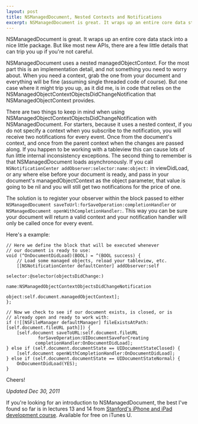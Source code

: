 ```yaml
---
layout: post
title: NSManagedDocument, Nested Contexts and Notifications
excerpt: NSManagedDocument is great. It wraps up an entire core data stack into a nice little package. But like most new APIs, there are a few little details that can trip you up if you're not careful.
---
```


NSManagedDocument is great. It wraps up an entire core data stack into a nice little package. But like most new APIs, there are a few little details that can trip you up if you're not careful.

NSManagedDocument uses a nested managedObjectContext. For the most part this is an implementation detail, and not something you need to worry about. When you need a context, grab the one from your document and everything will be fine (assuming single threaded code of course). But one case where it might trip you up, as it did me, is in code that relies on the NSManagedObjectContextObjectsDidChangeNotification that NSManagedObjectContext provides.

There are two things to keep in mind when using NSManagedObjectContextObjectsDidChangeNotification with NSManagedDocument. For starters, because it uses a nested context, if you do not specify a context when you subscribe to the notification, you will receive two notifications for every event. Once from the document's context, and once from the parent context when the changes are passed along. If you happen to be working with a tableview this can cause lots of fun little internal inconsistency exceptions. The second thing to remember is that NSManagedDocument loads asynchronously. If you call `NSNotificationCenter addObserver:selector:name:object:` in viewDidLoad, or any where else before your document is ready, and pass in your document's managedObjectContext as the object parameter, that value is going to be nil and you will still get two notifications for the price of one.

The solution is to register your observer within the block passed to either `NSManagedDocument saveToUrl:forSaveOperation:completionHandler` or `NSManagedDocument openWithCompletionHandler:`. This way you can be sure your document will return a valid context and your notification handler will only be called once for every event.

Here's a example:

	// Here we define the block that will be executed whenever
	// our document is ready to use:
	void (^OnDocumentDidLoad)(BOOL) = ^(BOOL success) {
        // Load some managed objects, reload your tableview, etc.
        [[NSNotificationCenter defaultCenter] addObserver:self
                                                 selector:@selector(objectsDidChange:)
                                                     name:NSManagedObjectContextObjectsDidChangeNotification
                                                   object:self.document.managedObjectContext];
    };
    
	// Now we check to see if our document exists, is closed, or is 
    // already open and ready to work with:	
    if (![[NSFileManager defaultManager] fileExistsAtPath:[self.document.fileURL path]]) {
        [self.document saveToURL:self.document.fileURL
                forSaveOperation:UIDocumentSaveForCreating
               completionHandler:OnDocumentDidLoad];
    } else if (self.document.documentState == UIDocumentStateClosed) {
        [self.document openWithCompletionHandler:OnDocumentDidLoad];
    } else if (self.document.documentState == UIDocumentStateNormal) {
        OnDocumentDidLoad(YES);
    }

Cheers!

*Updated Dec 30, 2011*

If you're looking for an introduction to NSManagedDocument, the best I've found so far is in lectures 13 and 14 from [Stanford's iPhone and iPad development course](http://itunes.apple.com/WebObjects/MZStore.woa/wa/viewPodcast?id=473757255). Available for free on iTunes U.
